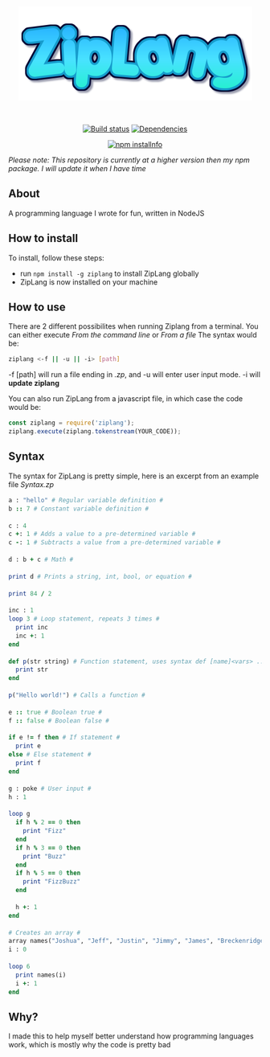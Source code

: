 <div align="center">
  <br />
  <p>
    <a href="https://npmjs.org/package/ziplang"><img src="https://raw.githubusercontent.com/ZippyMagician/ZipLang/master/files/ziplang.png" alt="ziplang" /></a>
  </p>
  <br />
  <p>
    <a href="https://travis-ci.org/ZippyMagician/ZipLang"><img src="https://travis-ci.org/ZippyMagician/ZipLang.svg" alt="Build status" /></a>
    <a href="https://david-dm.org/ZippyMagician/ZipLang"><img src="https://david-dm.org/ZippyMagician/ZipLang/status.svg" alt="Dependencies" /></a>
  </p>
  <p>
    <a href="https://nodei.co/npm/ZipLang/"><img src="https://nodei.co/npm/ziplang.png" alt="npm installnfo" /></a>
  </p>
</div>

_Please note: This repository is currently at a higher version then my npm package. I will update it when I have time_

## About
A programming language I wrote for fun, written in NodeJS
## How to install
To install, follow these steps:
- run `npm install -g ziplang` to install ZipLang globally
- ZipLang is now installed on your machine
## How to use
There are 2 different possibilites when running Ziplang from a terminal. You can either execute _From the command line_ or _From a file_
The syntax would be:
```sh
ziplang <-f || -u || -i> [path]
```
-f [path] will run a file ending in _.zp_, and -u will enter user input mode. -i will __update ziplang__

You can also run ZipLang from a javascript file, in which case the code would be:
```js
const ziplang = require('ziplang');
ziplang.execute(ziplang.tokenstream(YOUR_CODE));
```

## Syntax
The syntax for ZipLang is pretty simple, here is an excerpt from an example file
_Syntax.zp_
```ruby
a : "hello" # Regular variable definition #
b :: 7 # Constant variable definition #

c : 4
c +: 1 # Adds a value to a pre-determined variable #
c -: 1 # Subtracts a value from a pre-determined variable #

d : b + c # Math #

print d # Prints a string, int, bool, or equation #

print 84 / 2

inc : 1
loop 3 # Loop statement, repeats 3 times #
  print inc
  inc +: 1
end

def p(str string) # Function statement, uses syntax def [name]<vars> ... end #
  print str
end

p("Hello world!") # Calls a function #

e :: true # Boolean true #
f :: false # Boolean false #

if e != f then # If statement #
  print e
else # Else statement #
  print f
end

g : poke # User input #
h : 1

loop g
  if h % 2 == 0 then
    print "Fizz"
  end
  if h % 3 == 0 then
    print "Buzz"
  end
  if h % 5 == 0 then
    print "FizzBuzz"
  end

  h +: 1
end

# Creates an array #
array names("Joshua", "Jeff", "Justin", "Jimmy", "James", "Breckenridge")
i : 0

loop 6
  print names(i)
  i +: 1
end
```
## Why?
I made this to help myself better understand how programming languages work, which is mostly why the code is pretty bad
